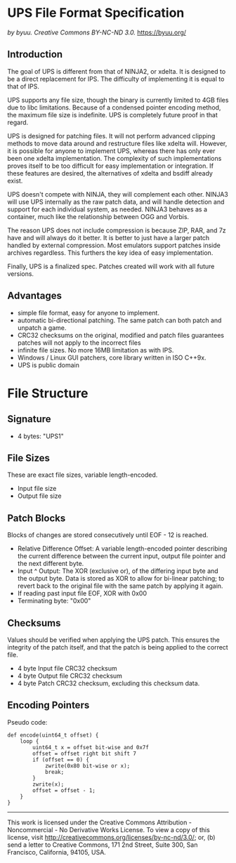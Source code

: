 # UPS File Format Specification

_by byuu. Creative Commons BY-NC-ND 3.0._ https://byuu.org/

## Introduction

The goal of UPS is different from that of NINJA2, or xdelta. It is designed to
be a direct replacement for IPS. The difficulty of implementing it is equal to
that of IPS.

UPS supports any file size, though the binary is currently limited to 4GB files
due to libc limitations. Because of a condensed pointer encoding method, the
maximum file size is indefinite. UPS is completely future proof in that regard.

UPS is designed for patching files. It will not perform advanced clipping
methods to move data around and restructure files like xdelta will. However, it
is possible for anyone to implement UPS, whereas there has only ever been one
xdelta implementation. The complexity of such implementations proves itself to
be too difficult for easy implementation or integration. If these features are
desired, the alternatives of xdelta and bsdiff already exist.

UPS doesn't compete with NINJA, they will complement each other. NINJA3 will use
UPS internally as the raw patch data, and will handle detection and support for
each individual system, as needed. NINJA3 behaves as a container, much like the
relationship between OGG and Vorbis.

The reason UPS does not include compression is because ZIP, RAR, and 7z have and
will always do it better. It is better to just have a larger patch handled by
external compression. Most emulators support patches inside archives regardless.
This furthers the key idea of easy implementation.

Finally, UPS is a finalized spec. Patches created will work with all future
versions.

## Advantages

* simple file format, easy for anyone to implement.
* automatic bi-directional patching. The same patch can both patch and unpatch
  a game.
* CRC32 checksums on the original, modified and patch files guarantees patches
  will not apply to the incorrect files
* infinite file sizes. No more 16MB limitation as with IPS.
* Windows / Linux GUI patchers, core library written in ISO C++9x.
* UPS is public domain

# File Structure

## Signature

* 4 bytes: "UPS1"

## File Sizes

These are exact file sizes, variable length-encoded.

* Input file size
* Output file size

## Patch Blocks

Blocks of changes are stored consecutively until EOF - 12 is reached.

* Relative Difference Offset: A variable length-encoded pointer describing the
  current difference between the current input, output file pointer and the next
  different byte.
* Input ^ Output: The XOR (exclusive or), of the differing input byte and the
  output byte. Data is stored as XOR to allow for bi-linear patching; to revert
  back to the original file with the same patch by applying it again.
* If reading past input file EOF, XOR with 0x00
* Terminating byte: "0x00"

## Checksums

Values should be verified when applying the UPS patch. This ensures the
integrity of the patch itself, and that the patch is being applied to the
correct file.

* 4 byte Input file CRC32 checksum
* 4 byte Output file CRC32 checksum
* 4 byte Patch CRC32 checksum, excluding this checksum data.

## Encoding Pointers

Pseudo code:

    def encode(uint64_t offset) {
        loop {
            uint64_t x = offset bit-wise and 0x7f
            offset = offset right bit shift 7
            if (offset == 0) {
                zwrite(0x80 bit-wise or x);
                break;
            }
            zwrite(x);
            offset = offset - 1;
        }
    }

--------------------------------------------------------------------------------

This work is licensed under the Creative Commons Attribution - Noncommercial -
No Derivative Works License. To view a copy of this license, visit
http://creativecommons.org/licenses/by-nc-nd/3.0/; or, (b) send a letter to
Creative Commons, 171 2nd Street, Suite 300,
San Francisco, California, 94105, USA.
